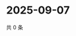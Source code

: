 # 2025-09-07

共 0 条

<!-- BEGIN ZHIHUQUESTIONS -->
<!-- 最后更新时间 Sun Sep 07 2025 00:11:41 GMT+0800 (China Standard Time) -->

<!-- END ZHIHUQUESTIONS -->
